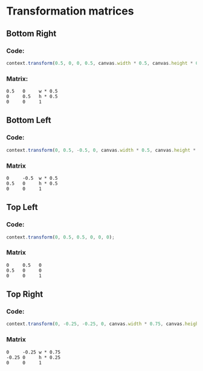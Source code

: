 # Transformation matrices

## Bottom Right
### Code: 

```js 
context.transform(0.5, 0, 0, 0.5, canvas.width * 0.5, canvas.height * 0.5);
```
### Matrix:
```
0.5   0     w * 0.5
0     0.5   h * 0.5
0     0     1
```
## Bottom Left
### Code: 

```js
context.transform(0, 0.5, -0.5, 0, canvas.width * 0.5, canvas.height * 0.5);
```
### Matrix
```
0     -0.5  w * 0.5
0.5   0     h * 0.5
0     0     1
```

## Top Left
### Code: 

```js
context.transform(0, 0.5, 0.5, 0, 0, 0);
```
### Matrix
```
0     0.5   0
0.5   0     0
0     0     1
```
## Top Right
### Code: 

```js
context.transform(0, -0.25, -0.25, 0, canvas.width * 0.75, canvas.height * 0.25);
```
### Matrix
```
0     -0.25 w * 0.75
-0.25 0     h * 0.25
0     0     1
```